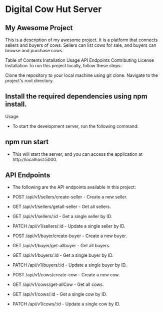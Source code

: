 # Digital Cow Hut Server

## My Awesome Project
This is a description of my awesome project. It is a platform that connects sellers and buyers of cows. Sellers can list cows for sale, and buyers can browse and purchase cows.

Table of Contents
Installation
Usage
API Endpoints
Contributing
License
Installation
To run this project locally, follow these steps:

Clone the repository to your local machine using git clone.
Navigate to the project's root directory.
## Install the required dependencies using npm install.
Usage
* To start the development server, run the following command:

## npm run start

* This will start the server, and you can access the application at http://localhost:5000.

## API Endpoints
* The following are the API endpoints available in this project:

* POST /api/v1/sellers/create-seller - Create a new seller.
* GET /api/v1/sellers/getall-seller - Get all sellers.
* GET /api/v1/sellers/:id - Get a single seller by ID.
* PATCH /api/v1/sellers/:id - Update a single seller by ID.
* POST /api/v1/buyer/create-buyer - Create a new buyer.
* GET /api/v1/buyer/get-allbuyer - Get all buyers.
* GET /api/v1/buyers/:id - Get a single buyer by ID.
* PATCH /api/v1/buyers/:id - Update a single buyer by ID.
* POST /api/v1/cows/create-cow - Create a new cow.
* GET /api/v1/cows/get-allCow - Get all cows.
* GET /api/v1/cows/:id - Get a single cow by ID.
* PATCH /api/v1/cows/:id - Update a single cow by ID.